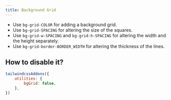 ```yaml
---
title: Background Grid
---
```


-   Use `bg-grid-COLOR` for adding a background grid.
-   Use `bg-grid-SPACING` for altering the size of the squares.
-   Use `bg-grid-w-SPACING` and `bg-grid-h-SPACING` for altering the width and the height separately.
-   Use `bg-grid-border-BORDER_WIDTH` for altering the thickness of the lines.

## How to disable it?

```js
tailwindcssAddons({
    utilities: {
        bgGrid: false,
    },
})
```
